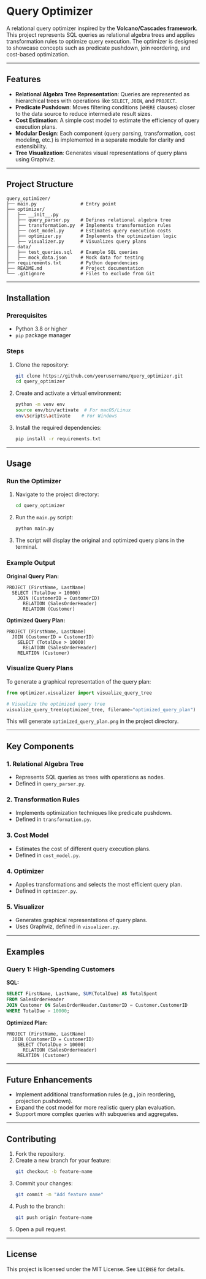 # Query Optimizer

A relational query optimizer inspired by the **Volcano/Cascades framework**. This project represents SQL queries as relational algebra trees and applies transformation rules to optimize query execution. The optimizer is designed to showcase concepts such as predicate pushdown, join reordering, and cost-based optimization.

---

## Features

- **Relational Algebra Tree Representation**: Queries are represented as hierarchical trees with operations like `SELECT`, `JOIN`, and `PROJECT`.
- **Predicate Pushdown**: Moves filtering conditions (`WHERE` clauses) closer to the data source to reduce intermediate result sizes.
- **Cost Estimation**: A simple cost model to estimate the efficiency of query execution plans.
- **Modular Design**: Each component (query parsing, transformation, cost modeling, etc.) is implemented in a separate module for clarity and extensibility.
- **Tree Visualization**: Generates visual representations of query plans using Graphviz.

---

## Project Structure

```
query_optimizer/
├── main.py                # Entry point
├── optimizer/
│   ├── __init__.py
│   ├── query_parser.py    # Defines relational algebra tree
│   ├── transformation.py  # Implements transformation rules
│   ├── cost_model.py      # Estimates query execution costs
│   ├── optimizer.py       # Implements the optimization logic
│   ├── visualizer.py      # Visualizes query plans
├── data/
│   ├── test_queries.sql   # Example SQL queries
│   ├── mock_data.json     # Mock data for testing
├── requirements.txt       # Python dependencies
├── README.md              # Project documentation
└── .gitignore             # Files to exclude from Git
```

---

## Installation

### Prerequisites
- Python 3.8 or higher
- `pip` package manager

### Steps
1. Clone the repository:
   ```bash
   git clone https://github.com/yourusername/query_optimizer.git
   cd query_optimizer
   ```

2. Create and activate a virtual environment:
   ```bash
   python -m venv env
   source env/bin/activate  # For macOS/Linux
   env\Scripts\activate    # For Windows
   ```

3. Install the required dependencies:
   ```bash
   pip install -r requirements.txt
   ```

---

## Usage

### Run the Optimizer
1. Navigate to the project directory:
   ```bash
   cd query_optimizer
   ```

2. Run the `main.py` script:
   ```bash
   python main.py
   ```

3. The script will display the original and optimized query plans in the terminal.

### Example Output
**Original Query Plan:**
```
PROJECT (FirstName, LastName)
  SELECT (TotalDue > 10000)
    JOIN (CustomerID = CustomerID)
      RELATION (SalesOrderHeader)
      RELATION (Customer)
```

**Optimized Query Plan:**
```
PROJECT (FirstName, LastName)
  JOIN (CustomerID = CustomerID)
    SELECT (TotalDue > 10000)
      RELATION (SalesOrderHeader)
    RELATION (Customer)
```

### Visualize Query Plans
To generate a graphical representation of the query plan:
```python
from optimizer.visualizer import visualize_query_tree

# Visualize the optimized query tree
visualize_query_tree(optimized_tree, filename="optimized_query_plan")
```
This will generate `optimized_query_plan.png` in the project directory.

---

## Key Components

### 1. Relational Algebra Tree
- Represents SQL queries as trees with operations as nodes.
- Defined in `query_parser.py`.

### 2. Transformation Rules
- Implements optimization techniques like predicate pushdown.
- Defined in `transformation.py`.

### 3. Cost Model
- Estimates the cost of different query execution plans.
- Defined in `cost_model.py`.

### 4. Optimizer
- Applies transformations and selects the most efficient query plan.
- Defined in `optimizer.py`.

### 5. Visualizer
- Generates graphical representations of query plans.
- Uses Graphviz, defined in `visualizer.py`.

---

## Examples

### Query 1: High-Spending Customers
**SQL:**
```sql
SELECT FirstName, LastName, SUM(TotalDue) AS TotalSpent
FROM SalesOrderHeader
JOIN Customer ON SalesOrderHeader.CustomerID = Customer.CustomerID
WHERE TotalDue > 10000;
```
**Optimized Plan:**
```
PROJECT (FirstName, LastName)
  JOIN (CustomerID = CustomerID)
    SELECT (TotalDue > 10000)
      RELATION (SalesOrderHeader)
    RELATION (Customer)
```

---

## Future Enhancements
- Implement additional transformation rules (e.g., join reordering, projection pushdown).
- Expand the cost model for more realistic query plan evaluation.
- Support more complex queries with subqueries and aggregates.

---

## Contributing
1. Fork the repository.
2. Create a new branch for your feature:
   ```bash
   git checkout -b feature-name
   ```
3. Commit your changes:
   ```bash
   git commit -m "Add feature name"
   ```
4. Push to the branch:
   ```bash
   git push origin feature-name
   ```
5. Open a pull request.

---

## License
This project is licensed under the MIT License. See `LICENSE` for details.

